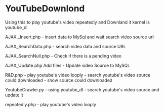 # YouTubeDownlond
Using this to play youtube's video repeatedly and Downland it
kernel is youtube_dl

AJAX._Insert.php
	 - insert data to MySql and wait search video source url
   
AJAX_SearchData.php	
	 - search video data and source URL
   
AJAX_SearchNull.php	
	 - Check if there is a pending video
   
AJAX_Update.php	Add files 
	 - Update video Source to MySQL 
   
R&D.php	
	 - play youtube's video looply
	 - search youtube's video source could downloaded
	 - show source could downloaded
   
YoutubeCrawler.py
	 - using youtube_dl
	 - search youtube's video source and update it
   
repeatedly.php
	 - play youtube's video looply
